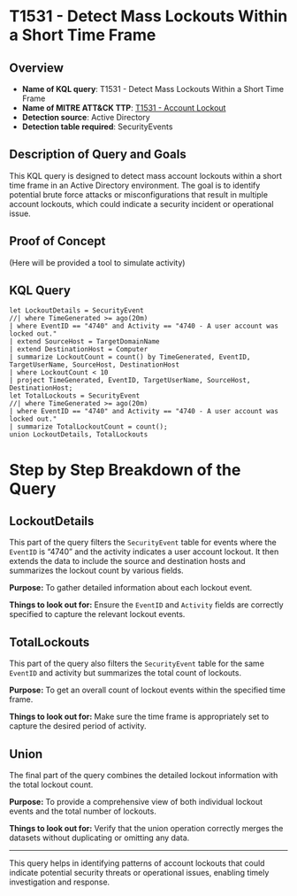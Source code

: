 # T1531 - Detect Mass Lockouts Within a Short Time Frame

## Overview
- **Name of KQL query**: T1531 - Detect Mass Lockouts Within a Short Time Frame
- **Name of MITRE ATT&CK TTP**: [T1531 - Account Lockout](https://attack.mitre.org/techniques/T1531/)
- **Detection source**: Active Directory
- **Detection table required**: SecurityEvents

## Description of Query and Goals
This KQL query is designed to detect mass account lockouts within a short time frame in an Active Directory environment. The goal is to identify potential brute force attacks or misconfigurations that result in multiple account lockouts, which could indicate a security incident or operational issue.

## Proof of Concept
(Here will be provided a tool to simulate activity)

## KQL Query
```kql
let LockoutDetails = SecurityEvent
//| where TimeGenerated >= ago(20m)
| where EventID == "4740" and Activity == "4740 - A user account was locked out."
| extend SourceHost = TargetDomainName
| extend DestinationHost = Computer
| summarize LockoutCount = count() by TimeGenerated, EventID, TargetUserName, SourceHost, DestinationHost
| where LockoutCount < 10
| project TimeGenerated, EventID, TargetUserName, SourceHost, DestinationHost;
let TotalLockouts = SecurityEvent
//| where TimeGenerated >= ago(20m)
| where EventID == "4740" and Activity == "4740 - A user account was locked out."
| summarize TotalLockoutCount = count();
union LockoutDetails, TotalLockouts
```

# Step by Step Breakdown of the Query

## LockoutDetails
This part of the query filters the `SecurityEvent` table for events where the `EventID` is “4740” and the activity indicates a user account lockout. It then extends the data to include the source and destination hosts and summarizes the lockout count by various fields.

**Purpose:** To gather detailed information about each lockout event.

**Things to look out for:** Ensure the `EventID` and `Activity` fields are correctly specified to capture the relevant lockout events.

## TotalLockouts
This part of the query also filters the `SecurityEvent` table for the same `EventID` and activity but summarizes the total count of lockouts.

**Purpose:** To get an overall count of lockout events within the specified time frame.

**Things to look out for:** Make sure the time frame is appropriately set to capture the desired period of activity.

## Union
The final part of the query combines the detailed lockout information with the total lockout count.

**Purpose:** To provide a comprehensive view of both individual lockout events and the total number of lockouts.

**Things to look out for:** Verify that the union operation correctly merges the datasets without duplicating or omitting any data.

---

This query helps in identifying patterns of account lockouts that could indicate potential security threats or operational issues, enabling timely investigation and response.
